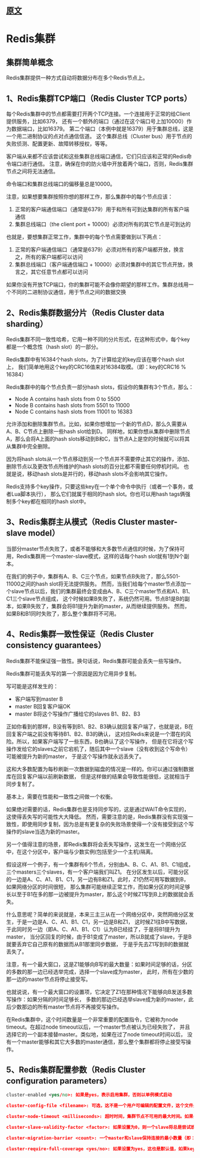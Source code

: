## [原文](https://www.cnblogs.com/cjsblog/p/9048545.html)

# Redis集群

## 集群简单概念
Redis集群提供一种方式自动将数据分布在多个Redis节点上。

## 1、Redis集群TCP端口（Redis Cluster TCP ports）
每个Redis集群中的节点都需要打开两个TCP连接。一个连接用于正常的给Client提供服务，比如6379，
还有一个额外的端口（通过在这个端口号上加10000）作为数据端口，比如16379。
第二个端口（本例中就是16379）用于集群总线，这是一个用二进制协议的点对点通信信道。
这个集群总线（Cluster bus）用于节点的失败侦测、配置更新、故障转移授权，等等。

客户端从来都不应该尝试和这些集群总线端口通信，它们只应该和正常的Redis命令端口进行通信。
注意，确保在你的防火墙中开放着两个端口，否则，Redis集群节点之间将无法通信。

命令端口和集群总线端口的偏移量总是10000。

注意，如果想要集群按照你想的那样工作，那么集群中的每个节点应该：

1. 正常的客户端通信端口（通常是6379）用于和所有可到达集群的所有客户端通信
2. 集群总线端口（the client port + 10000）必须对所有的其它节点是可到达的

也就是，要想集群正常工作，集群中的每个节点需要做到以下两点：

1. 正常的客户端通信端口（通常是6379）必须对所有的客户端都开放，换言之，所有的客户端都可以访问
2. 集群总线端口（客户端通信端口 + 10000）必须对集群中的其它节点开放，换言之，其它任意节点都可以访问

如果你没有开放TCP端口，你的集群可能不会像你期望的那样工作。集群总线用一个不同的二进制协议通信，用于节点之间的数据交换

## 2、Redis集群数据分片（Redis Cluster data sharding）
Redis集群不同一致性哈希，它用一种不同的分片形式，在这种形式中，每个key都是一个概念性（hash slot）的一部分。

Redis集群中有16384个hash slots，为了计算给定的key应该在哪个hash slot上，
我们简单地用这个key的CRC16值来对16384取模。（即：key的CRC16  %  16384）

Redis集群中的每个节点负责一部分hash slots，假设你的集群有3个节点，那么：

- Node A contains hash slots from 0 to 5500
- Node B contains hash slots from 5501 to 11000
- Node C contains hash slots from 11001 to 16383

允许添加和删除集群节点。比如，如果你想增加一个新的节点D，那么久需要从A、B、C节点上删除一些hash slot给到D。
同样地，如果你想从集群中删除节点A，那么会将A上面的hash slots移动到B和C，当节点A上是空的时候就可以将其从集群中完全删除。

因为将hash slots从一个节点移动到另一个节点并不需要停止其它的操作，添加、删除节点以及更改节点所维护的hash slots的百分比都不需要任何停机时间。
也就是说，移动hash slots是并行的，移动hash slots不会影响其它操作。

Redis支持多个key操作，只要这些key在一个单个命令中执行（或者一个事务，或者Lua脚本执行），
那么它们就属于相同的hash slot。你也可以用hash tags俩强制多个key都在相同的hash slot中。

## 3、Redis集群主从模式（Redis Cluster master-slave model）

当部分master节点失败了，或者不能够和大多数节点通信的时候，为了保持可用，Redis集群用一个master-slave模式，这样的话每个hash slot就有1到N个副本。

在我们的例子中，集群有A、B、C三个节点，如果节点B失败了，那么5501-11000之间的hash slot将无法提供服务。
然而，当我们给每个master节点添加一个slave节点以后，我们的集群最终会变成由A、B、C三个master节点和A1、B1、C1三个slave节点组成，
这个时候如果B失败了，系统仍然可用。节点B1是B的副本，如果B失败了，集群会将B1提升为新的master，从而继续提供服务。
然而，如果B和B1同时失败了，那么整个集群将不可用。

## 4、Redis集群一致性保证（Redis Cluster consistency guarantees）
 
Redis集群不能保证强一致性。换句话说，Redis集群可能会丢失一些写操作。

Redis集群可能丢失写的第一个原因是因为它用异步复制。

写可能是这样发生的：

- 客户端写到master B
- master B回复客户端OK
- master B将这个写操作广播给它的slaves B1、B2、B3

正如你看到的那样，B没有等到B1、B2、B3确认就回复客户端了，也就是说，B在回复客户端之前没有等待B1、B2、B3的确认，
这对应Redis来说是一个潜在的风险。所以，如果客户端写了一些东西，B也确认了这个写操作，
但是在它将这个写操作发给它的slaves之前它宕机了，随后其中一个slave（没有收到这个写命令）可能被提升为新的master，
于是这个写操作就永远丢失了。

这和大多数配置为每秒刷新一次数据到磁盘的情况是一样的。你可以通过强制数据库在回复客户端以前刷新数据，
但是这样做的结果会导致性能很低，这就相当于同步复制了。

基本上，需要在性能和一致性之间做一个权衡。

如果绝对需要的话，Redis集群也是支持同步写的，这是通过WAIT命令实现的，这使得丢失写的可能性大大降低。
然而，需要注意的是，Redis集群没有实现强一致性，即使用同步复制，因为总是有更复杂的失败场景使得一个没有接受到这个写操作的slave当选为新的master。

另一个值得注意的场景，即Redis集群将会丢失写操作，这发生在一个网络分区中，在这个分区中，客户端与少数实例(包括至少一个主机)隔离。

假设这样一个例子，有一个集群有6个节点，分别由A、B、C、A1、B1、C1组成，三个masters三个slaves，有一个客户端我们叫Z1。
在分区发生以后，可能分区的一边是A、C、A1、B1、C1，另一边有B和Z1。此时，Z1仍然可用写数据到B，如果网络分区的时间很短，
那么集群可能继续正常工作，而如果分区的时间足够长以至于B1在多的那一边被提升为master，那么这个时候Z1写到B上的数据就会丢失。

什么意思呢？简单的来说就是，本来三主三从在一个网络分区中，突然网络分区发生，于是一边是A、C、A1、B1、C1，另一边是B和Z1，
这时候Z1往B中写数据，于此同时另一边（即A、C、A1、B1、C1）认为B已经挂了，于是将B1提升为master，
当分区回复的时候，由于B1变成了master，所以B就成了slave，于是B就要丢弃它自己原有的数据而从B1那里同步数据，
于是乎先去Z1写到B的数据就丢失了。

注意，有一个最大窗口，这是Z1能够向B写的最大数量：如果时间足够的话，分区的多数的那一边已经选举完成，选择一个slave成为master，
此时，所有在少数的那一边的master节点将停止接受写。

也就说说，有一个最大窗口的设置项，它决定了Z1在那种情况下能够向B发送多数写操作：如果分隔的时间足够长，
多数的那边已经选举slave成为新的master，此后少数那边的所有master节点将不再接受写操作。

在Redis集群中，这个时间数量是一个非常重要的配置指令，它被称为node timeout。在超过node timeout以后，一个master节点被认为已经失败了，
并且选择它的一个副本接替master。类似地，如果在过了node timeout时间以后，
没有一个master能够和其它大多数的master通信，那么整个集群都将停止接受写操作。

## 5、Redis集群配置参数（Redis Cluster configuration parameters）
```xml
cluster-enabled <yes/no>: 如果是yes，表示启用集群，否则以单例模式启动

cluster-config-file <filename>: 可选，这不是一个用户可编辑的配置文件，这个文件是Redis集群节点自动持久化每次配置的改变，为了在启动的时候重新读取它。

cluster-node-timeout <milliseconds>: 超时时间，集群节点不可用的最大时间。如果一个master节点不可到达超过了指定时间，则认为它失败了。注意，每一个在指定时间内不能到达大多数master节点的节点将停止接受查询请求。

cluster-slave-validity-factor <factor>: 如果设置为0，则一个slave将总是尝试故障转移一个master。如果设置为一个正数，那么最大失去连接的时间是node timeout乘以这个factor。

cluster-migration-barrier <count>: 一个master和slave保持连接的最小数量（即：最少与多少个slave保持连接），也就是说至少与其它多少slave保持连接的slave才有资格成为master。

cluster-require-full-coverage <yes/no>: 如果设置为yes，这也是默认值，如果key space没有达到百分之多少时停止接受写请求。如果设置为no，将仍然接受查询请求，即使它只是请求部分key。
``` 
